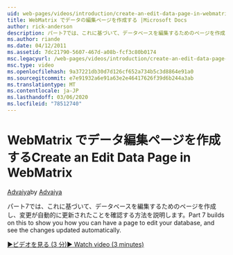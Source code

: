 ```yaml
---
uid: web-pages/videos/introduction/create-an-edit-data-page-in-webmatrix
title: WebMatrix でデータの編集ページを作成する |Microsoft Docs
author: rick-anderson
description: パート7では、これに基づいて、データベースを編集するためのページを作成し、変更が自動的に更新されたことを確認する方法を説明します。
ms.author: riande
ms.date: 04/12/2011
ms.assetid: 7dc21790-5607-467d-a08b-fcf3c80b0174
msc.legacyurl: /web-pages/videos/introduction/create-an-edit-data-page-in-webmatrix
msc.type: video
ms.openlocfilehash: 9a37221db30d7d126cf652a734b5c3d8864e91a0
ms.sourcegitcommit: e7e91932a6e91a63e2e46417626f39d6b244a3ab
ms.translationtype: MT
ms.contentlocale: ja-JP
ms.lasthandoff: 03/06/2020
ms.locfileid: "78512740"
---
```

# <a name="create-an-edit-data-page-in-webmatrix"></a><span data-ttu-id="104bb-103">WebMatrix でデータ編集ページを作成する</span><span class="sxs-lookup"><span data-stu-id="104bb-103">Create an Edit Data Page in WebMatrix</span></span>

<span data-ttu-id="104bb-104">[Advaiya](https://twitter.com/Advaiyasolns)</span><span class="sxs-lookup"><span data-stu-id="104bb-104">by [Advaiya](https://twitter.com/Advaiyasolns)</span></span>

<span data-ttu-id="104bb-105">パート7では、これに基づいて、データベースを編集するためのページを作成し、変更が自動的に更新されたことを確認する方法を説明します。</span><span class="sxs-lookup"><span data-stu-id="104bb-105">Part 7 builds on this to show you how you can have a page to edit your database, and see the changes updated automatically.</span></span>

[<span data-ttu-id="104bb-106">&#9654;ビデオを見る (3 分)</span><span class="sxs-lookup"><span data-stu-id="104bb-106">&#9654; Watch video (3 minutes)</span></span>](https://channel9.msdn.com/Blogs/ASP-NET-Site-Videos/create-an-edit-data-page-in-webmatrix)
